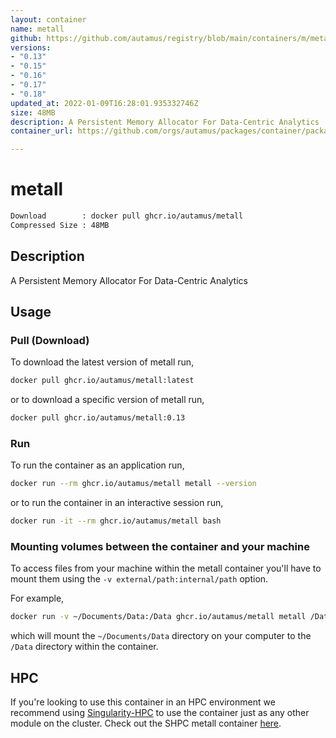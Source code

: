 ```yaml
---
layout: container
name: metall
github: https://github.com/autamus/registry/blob/main/containers/m/metall/spack.yaml
versions:
- "0.13"
- "0.15"
- "0.16"
- "0.17"
- "0.18"
updated_at: 2022-01-09T16:28:01.935332746Z
size: 48MB
description: A Persistent Memory Allocator For Data-Centric Analytics
container_url: https://github.com/orgs/autamus/packages/container/package/metall

---
```

# metall
```bash 
Download        : docker pull ghcr.io/autamus/metall
Compressed Size : 48MB
```

## Description
A Persistent Memory Allocator For Data-Centric Analytics

## Usage
### Pull (Download)
To download the latest version of metall run,

```bash
docker pull ghcr.io/autamus/metall:latest
```

or to download a specific version of metall run,

```bash
docker pull ghcr.io/autamus/metall:0.13
```
### Run
To run the container as an application run,
```bash
docker run --rm ghcr.io/autamus/metall metall --version
```

or to run the container in an interactive session run,
```bash
docker run -it --rm ghcr.io/autamus/metall bash
```

### Mounting volumes between the container and your machine
To access files from your machine within the metall container you'll have to mount them using the `-v external/path:internal/path` option.

For example,
```bash
docker run -v ~/Documents/Data:/Data ghcr.io/autamus/metall metall /Data/myData.csv
```
which will mount the `~/Documents/Data` directory on your computer to the `/Data` directory within the container.

## HPC
If you're looking to use this container in an HPC environment we recommend using [Singularity-HPC](https://singularity-hpc.readthedocs.io) to use the container just as any other module on the cluster. Check out the SHPC metall container [here](https://singularityhub.github.io/singularity-hpc/r/ghcr.io-autamus-metall/).